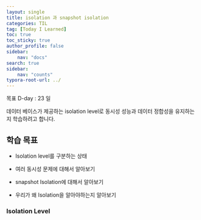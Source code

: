 ```yaml
---
layout: single
title: isolation 과 snapshot isolation
categories: TIL
tag: [Today I Learned]
toc: true
toc_sticky: true
author_profile: false
sidebar:
    nav: "docs"
search: true
sidebar:
    nav: "counts"
typora-root-url: ../
---
```

목표 D-day : 23 일

데이터 베이스가 제공하는 isolation level로 동시성 성능과 데이터 정합성을 유지하는지 학습하려고 합니다.

## 학습 목표

+ Isolation level를 구분하는 상태
+ 여러 동시성 문제에 대해서 알아보기
+ snapshot Isolation에 대해서 알아보기

+ 우리가 왜 Isolation을 알아야하는지 알아보기



### Isolation Level

